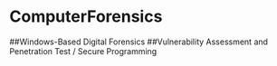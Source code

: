 # ComputerForensics
##Windows-Based Digital Forensics
##Vulnerability Assessment and Penetration Test / Secure Programming
